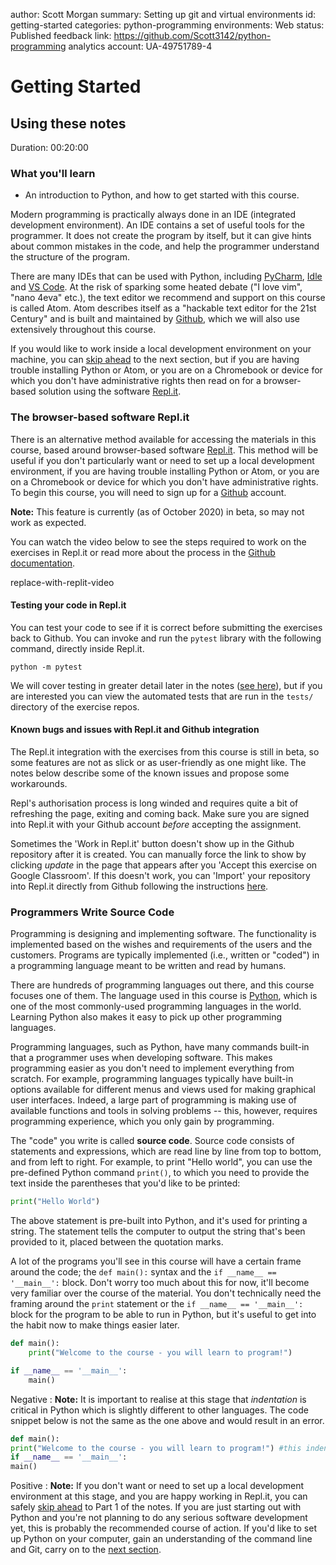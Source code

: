 author: Scott Morgan
summary: Setting up git and virtual environments
id: getting-started
categories: python-programming
environments: Web
status: Published
feedback link: https://github.com/Scott3142/python-programming
analytics account: UA-49751789-4

# Getting Started

## Using these notes
Duration: 00:20:00

### What you'll learn
* An introduction to Python, and how to get started with this course.

Modern programming is practically always done in an IDE (integrated development environment). An IDE contains a set of useful tools for the programmer. It does not create the program by itself, but it can give hints about common mistakes in the code, and help the programmer understand the structure of the program.

There are many IDEs that can be used with Python, including [PyCharm](https://www.jetbrains.com/pycharm), [Idle](https://docs.python.org/3/library/idle.html) and [VS Code](https://code.visualstudio.com/). At the risk of sparking some heated debate ("I love vim", "nano 4eva" etc.), the text editor we recommend and support on this course is called Atom. Atom describes itself as a "hackable text editor for the 21st Century" and is built and maintained by [Github](https://github.com/), which we will also use extensively throughout this course.

If you would like to work inside a local development environment on your machine, you can [skip ahead](https://scott3142.uk/python-programming/codelabs/local-development-environment/index.html?index=..%2F..index#0) to the next section, but if you are having trouble installing Python or Atom, or you are on a Chromebook or device for which you don't have administrative rights then read on for a browser-based solution using the software [Repl.it](https://repl.it/~).

### The browser-based software Repl.it

There is an alternative method available for accessing the materials in this course, based around browser-based software [Repl.it](https://repl.it/~). This method will be useful if you don't particularly want or need to set up a local development environment, if you are having trouble installing Python or Atom, or you are on a Chromebook or device for which you don't have administrative rights. To begin this course, you will need to sign up for a [Github](https://github.com) account.

**Note:** This feature is currently (as of October 2020) in beta, so may not work as expected.

You can watch the video below to see the steps required to work on the exercises in Repl.it or read more about the process in the [Github documentation](https://classroom.github.com/help/student-experience-replit).

replace-with-replit-video

#### Testing your code in Repl.it

You can test your code to see if it is correct before submitting the exercises back to Github. You can invoke and run the `pytest` library with the following command, directly inside Repl.it.

```
python -m pytest
```

We will cover testing in greater detail later in the notes ([see here](https://scott3142.uk/python-programming/codelabs/part-6/index.html?index=..%2F..index#2)), but if you are interested you can view the automated tests that are run in the `tests/` directory of the exercise repos.

#### Known bugs and issues with Repl.it and Github integration

The Repl.it integration with the exercises from this course is still in beta, so some features are not as slick or as user-friendly as one might like. The notes below describe some of the known issues and propose some workarounds.

Repl's authorisation process is long winded and requires quite a bit of refreshing the page, exiting and coming back. Make sure you are signed into Repl.it with your Github account _before_ accepting the assignment.

Sometimes the 'Work in Repl.it' button doesn't show up in the Github repository after it is created. You can manually force the link to show by clicking _update_ in the page that appears after you 'Accept this exercise on Google Classroom'. If this doesn't work, you can 'Import' your repository into Repl.it directly from Github following the instructions [here](https://blog.repl.it/github#:~:text=Now%20you%20can%20instantly%20run,to%20README%20files%20near%20you.).

### Programmers Write Source Code

Programming is designing and implementing software. The functionality is implemented based on the wishes and requirements of the users and the customers. Programs are typically implemented (i.e., written or "coded") in a programming language meant to be written and read by humans.

There are hundreds of programming languages out there, and this course focuses one of them. The language used in this course is [Python](https://www.python.org/), which is one of the most commonly-used programming languages in the world. Learning Python also makes it easy to pick up other programming languages.

Programming languages, such as Python, have many commands built-in that a programmer uses when developing software. This makes programming easier as you don't need to implement everything from scratch. For example, programming languages typically have built-in options available for different menus and views used for making graphical user interfaces. Indeed, a large part of programming is making use of available functions and tools in solving problems -- this, however, requires programming experience, which you only gain by programming.

The "code" you write is called **source code**. Source code consists of statements and expressions, which are read line by line from top to bottom, and from left to right. For example, to print "Hello world", you can use the pre-defined Python command `print()`, to which you need to provide the text inside the parentheses that you'd like to be printed:

```python
print("Hello World")
```

The above statement is pre-built into Python, and it's used for printing a string. The statement tells the computer to output the string that's been provided to it, placed between the quotation marks.

A lot of the programs you'll see in this course will have a certain frame around the code; the `def main():` syntax and the `if __name__ == '__main__':` block. Don't worry too much about this for now, it'll become very familiar over the course of the material. You don't technically need the framing around the `print` statement or the `if __name__ == '__main__':` block for the program to be able to run in Python, but it's useful to get into the habit now to make things easier later.

```python
def main():
    print("Welcome to the course - you will learn to program!")

if __name__ == '__main__':
    main()
```

Negative
: **Note:** It is important to realise at this stage that _indentation_ is critical in Python which is slightly different to other languages. The code snippet below is not the same as the one above and would result in an error.

```python
def main():
print("Welcome to the course - you will learn to program!") #this indentation is wrong
if __name__ == '__main__':
main()
```

Positive
: **Note:** If you don't want or need to set up a local development environment at this stage, and you are happy working in Repl.it, you can safely [skip ahead](https://scott3142.uk/python-programming/codelabs/part-1/index.html?index=..%2F..index#0) to Part 1 of the notes. If you are just starting out with Python and you're not planning to do any serious software development yet, this is probably the recommended course of action. If you'd like to set up Python on your computer, gain an understanding of the command line and Git, carry on to the [next section](https://scott3142.uk/python-programming/codelabs/local-development-environment/index.html?index=..%2F..index#0).
